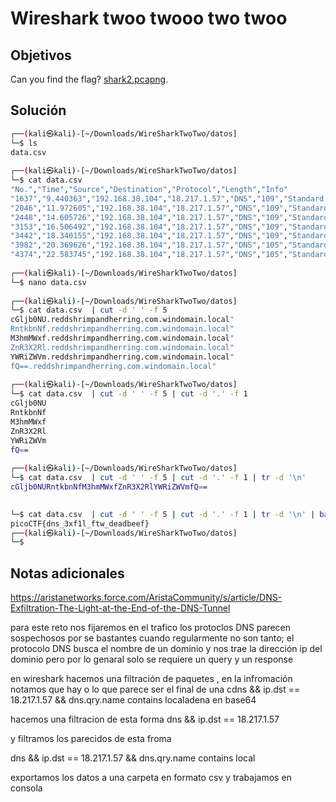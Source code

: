 # Wireshark twoo twooo two twoo

## Objetivos
Can you find the flag? [shark2.pcapng](https://mercury.picoctf.net/static/a7b4ce62a4f4313a6e5b0b03b97be953/shark2.pcapng).


## Solución 
```bash
┌──(kali㉿kali)-[~/Downloads/WireSharkTwoTwo/datos]
└─$ ls
data.csv
                                                                                                                   
┌──(kali㉿kali)-[~/Downloads/WireSharkTwoTwo/datos]
└─$ cat data.csv  
"No.","Time","Source","Destination","Protocol","Length","Info"
"1637","9.440363","192.168.38.104","18.217.1.57","DNS","109","Standard query 0x1dd2 A cGljb0NU.reddshrimpandherring.com.windomain.local"
"2046","11.972605","192.168.38.104","18.217.1.57","DNS","109","Standard query 0xabb9 A RntkbnNf.reddshrimpandherring.com.windomain.local"
"2448","14.605726","192.168.38.104","18.217.1.57","DNS","109","Standard query 0x9e21 A M3hmMWxf.reddshrimpandherring.com.windomain.local"
"3153","16.506492","192.168.38.104","18.217.1.57","DNS","109","Standard query 0x2ee1 A ZnR3X2Rl.reddshrimpandherring.com.windomain.local"
"3442","18.340155","192.168.38.104","18.217.1.57","DNS","109","Standard query 0x2a4b A YWRiZWVm.reddshrimpandherring.com.windomain.local"
"3982","20.369626","192.168.38.104","18.217.1.57","DNS","105","Standard query 0x4068 A fQ==.reddshrimpandherring.com.windomain.local"
"4374","22.583745","192.168.38.104","18.217.1.57","DNS","105","Standard query 0x7418 A fQ==.reddshrimpandherring.com.windomain.local"
                                                                                                                   
┌──(kali㉿kali)-[~/Downloads/WireSharkTwoTwo/datos]
└─$ nano data.csv 
                                                                                                                   
┌──(kali㉿kali)-[~/Downloads/WireSharkTwoTwo/datos]
└─$ cat data.csv  | cut -d ' ' -f 5
cGljb0NU.reddshrimpandherring.com.windomain.local"
RntkbnNf.reddshrimpandherring.com.windomain.local"
M3hmMWxf.reddshrimpandherring.com.windomain.local"
ZnR3X2Rl.reddshrimpandherring.com.windomain.local"
YWRiZWVm.reddshrimpandherring.com.windomain.local"
fQ==.reddshrimpandherring.com.windomain.local"
                                                                                                                   
┌──(kali㉿kali)-[~/Downloads/WireSharkTwoTwo/datos]
└─$ cat data.csv  | cut -d ' ' -f 5 | cut -d '.' -f 1
cGljb0NU
RntkbnNf
M3hmMWxf
ZnR3X2Rl
YWRiZWVm
fQ==
                                                                                                                   
┌──(kali㉿kali)-[~/Downloads/WireSharkTwoTwo/datos]
└─$ cat data.csv  | cut -d ' ' -f 5 | cut -d '.' -f 1 | tr -d '\n'
cGljb0NURntkbnNfM3hmMWxfZnR3X2RlYWRiZWVmfQ==                                                                                                                   

                                                                                ┌──(kali㉿kali)-[~/Downloads/WireSharkTwoTwo/datos]
└─$ cat data.csv  | cut -d ' ' -f 5 | cut -d '.' -f 1 | tr -d '\n' | base64 -d
picoCTF{dns_3xf1l_ftw_deadbeef}                                                                                                                   
┌──(kali㉿kali)-[~/Downloads/WireSharkTwoTwo/datos]
└─$ 

```

## Notas adicionales

https://aristanetworks.force.com/AristaCommunity/s/article/DNS-Exfiltration-The-Light-at-the-End-of-the-DNS-Tunnel

para este reto nos fijaremos en el trafico los protoclos DNS parecen sospechosos por se bastantes cuando regularmente no son tanto; el  protocolo DNS busca el nombre de un dominio y nos trae la dirección ip del dominio pero por lo genaral solo se requiere un query y un response 

en wireshark hacemos una filtración de paquetes , en la infromación notamos que hay o lo que parece ser el final de una cdns && ip.dst == 18.217.1.57 && dns.qry.name contains localadena en base64

hacemos una filtracion de esta forma 
dns && ip.dst == 18.217.1.57

y filtramos los parecidos de esta froma 

dns && ip.dst == 18.217.1.57 && dns.qry.name contains local

exportamos los datos a una carpeta en formato csv y trabajamos en consola 